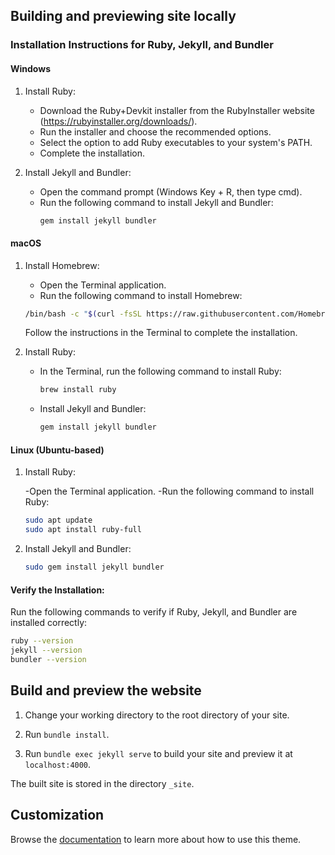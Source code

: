 ## Building and previewing site locally

### Installation Instructions for Ruby, Jekyll, and Bundler

#### Windows

1. Install Ruby:
   - Download the Ruby+Devkit installer from the RubyInstaller website (https://rubyinstaller.org/downloads/).
   - Run the installer and choose the recommended options.
   - Select the option to add Ruby executables to your system's PATH.
   - Complete the installation.
2. Install Jekyll and Bundler:

   - Open the command prompt (Windows Key + R, then type cmd).
   - Run the following command to install Jekyll and Bundler:
     ```powershell
     gem install jekyll bundler
     ```

#### macOS

1. Install Homebrew:

   - Open the Terminal application.
   - Run the following command to install Homebrew:

   ```bash
   /bin/bash -c "$(curl -fsSL https://raw.githubusercontent.com/Homebrew/install/HEAD/install.sh)"
   ```

   Follow the instructions in the Terminal to complete the installation.

2. Install Ruby:

   - In the Terminal, run the following command to install Ruby:

     ```bash
     brew install ruby
     ```

   - Install Jekyll and Bundler:

     ```bash
     gem install jekyll bundler
     ```

#### Linux (Ubuntu-based)

1. Install Ruby:

   -Open the Terminal application.
   -Run the following command to install Ruby:

   ```bash
   sudo apt update
   sudo apt install ruby-full
   ```

2. Install Jekyll and Bundler:
   ```bash
   sudo gem install jekyll bundler
   ```

#### Verify the Installation:

Run the following commands to verify if Ruby, Jekyll, and Bundler are installed correctly:

```bash
ruby --version
jekyll --version
bundler --version
```

## Build and preview the website

1.  Change your working directory to the root directory of your site.

2.  Run `bundle install`.

3.  Run `bundle exec jekyll serve` to build your site and preview it at `localhost:4000`.

The built site is stored in the directory `_site`.

## Customization

Browse the [documentation](https://just-the-docs.github.io/just-the-docs/) to learn more about how to use this theme.
